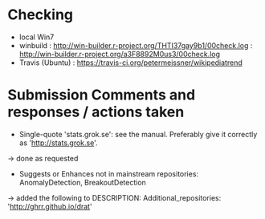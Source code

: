 # Checking

- local Win7 
- winbuild : http://win-builder.r-project.org/THTI37gay9b1/00check.log : http://win-builder.r-project.org/a3F8892M0us3/00check.log
- Travis (Ubuntu) : https://travis-ci.org/petermeissner/wikipediatrend



# Submission Comments and responses / actions taken

- Single-quote 'stats.grok.se': see the manual.  Preferably give it correctly as 'http://stats.grok.se'.

-> done as requested


- Suggests or Enhances not in mainstream repositories: AnomalyDetection, BreakoutDetection

-> added the following to DESCRIPTION:
Additional_repositories: 'http://ghrr.github.io/drat'

